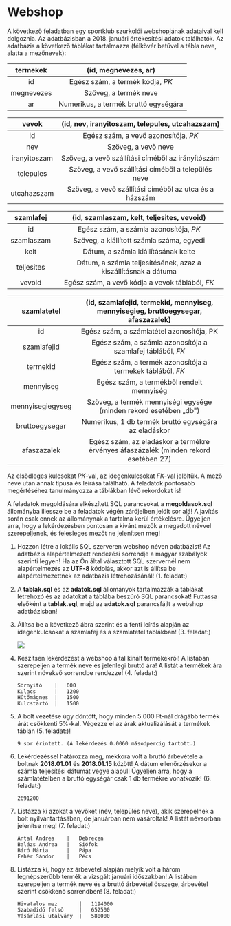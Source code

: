 # Webshop

A következő feladatban egy sportklub szurkolói webshopjának adataival kell dolgoznia. Az adatbázisban a 2018. januári értékesítési adatok találhatók. Az adatbázis a következő táblákat tartalmazza (félkövér betűvel a tábla neve, alatta a mezőnevek):

|  termekek  |         (id, megnevezes, ar)         |
|:----------:|:------------------------------------:|
|     id     |    Egész szám, a termék kódja, *PK*    |
| megnevezes |         Szöveg, a termék neve        |
|     ar     | Numerikus, a termék bruttó egységára |

|     vevok    |     (id, nev, iranyitoszam, telepules, utcahazszam)    |
|:------------:|:------------------------------------------------------:|
|      id      |           Egész szám, a vevő azonosítója, *PK*           |
|      nev     |                   Szöveg, a vevő neve                  |
| iranyitoszam |    Szöveg, a vevő szállítási címéből az irányítószám   |
|   telepules  |   Szöveg, a vevő szállítási címéből a település neve   |
|  utcahazszam | Szöveg, a vevő szállítási címéből az utca és a házszám |

|  szamlafej |           (id, szamlaszam, kelt, teljesites, vevoid)           |
|:----------:|:--------------------------------------------------------------:|
|     id     |              Egész szám, a számla azonosítója, *PK*              |
| szamlaszam |            Szöveg, a kiállított számla száma, egyedi           |
|    kelt    |               Dátum, a számla kiállításának kelte              |
| teljesites | Dátum, a számla teljesítésének, azaz a kiszállításnak a dátuma |
|   vevoid   |          Egész szám, a vevő kódja a vevok táblából, *FK*         |


 
|    szamlatetel   | (id, szamlafejid, termekid, mennyiseg, mennyisegieg, bruttoegysegar, afaszazalek) |
|:----------------:|:---------------------------------------------------------------------------------------------------:|
|        id        |                              Egész szám, a számlatétel azonosítója, PK                              |
|    szamlafejid   |                      Egész szám, a számla azonosítója a szamlafej táblából, *FK*                      |
|     termekid     |                       Egész szám, a termék azonosítója a termekek táblából, *FK*                      |
|     mennyiseg    |                              Egész szám, a termékből rendelt mennyiség                              |
| mennyisegiegyseg |                  Szöveg, a termék mennyiségi egysége (minden rekord esetében „db")                  |
|  bruttoegysegar  |                         Numerikus, 1 db termék bruttó egységára az eladáskor                        |
|    afaszazalek   |         Egész szám, az eladáskor a termékre érvényes áfaszázalék (minden rekord esetében 27)        |
 
 
Az elsődleges kulcsokat *PK*-val, az idegenkulcsokat *FK*-val jelöltük. A mező neve után annak típusa és leírása található. A feladatok pontosabb megértéséhez tanulmányozza a táblákban lévő rekordokat is!

A feladatok megoldására elkészített SQL parancsokat a **megoldasok.sql** állományba illessze be a feladatok végén zárójelben jelölt sor alá! A javítás során csak ennek az állománynak a tartalma kerül értékelésre.
Ügyeljen arra, hogy a lekérdezésben pontosan a kívánt mezők a megadott névvel szerepeljenek, és felesleges mezőt ne jelenítsen meg!

1. Hozzon létre a lokális SQL szerveren webshop néven adatbázist! Az adatbázis alapértelmezett rendezési sorrendje a magyar szabályok szerinti legyen! Ha az Ön által választott SQL szervernél nem alapértelmezés az **UTF-8** kódolás, akkor azt is állítsa be alapértelmezettnek az adatbázis létrehozásánál! (1. feladat:) 

2. A **tablak.sql** és az **adatok.sql** állományok tartalmazzák a táblákat létrehozó és az adatokat a táblába beszúró SQL parancsokat! Futtassa elsőként a **tablak.sql**, majd az **adatok.sql** parancsfájlt a webshop adatbázisban!

3. Állítsa be a következő ábra szerint és a fenti leírás alapján az idegenkulcsokat a szamlafej és a szamlatetel táblákban! (3. feladat:) 

    ![](https://i.imgur.com/vMm0YqQ.jpg)


4.	Készítsen lekérdezést a webshop által kínált termékekről! A listában szerepeljen a termék neve és jelenlegi bruttó ára! A listát a termékek ára szerint növekvő sorrendbe rendezze! (4. feladat:)


    ```TXT
    Sörnyitó    |   600
    Kulacs      |   1200
    Hűtőmágnes  |   1500
    Kulcstartó  |   1500
    ```

5.	A bolt vezetése úgy döntött, hogy minden 5 000 Ft-nál drágább termék árát csökkenti 5%-kal. Végezze el az árak aktualizálását a termékek táblán (5. feladat:)!


    ```TXT
    9 sor érintett. (A lekérdezés 0.0060 másodpercig tartott.)
    ```

6.	Lekérdezéssel határozza meg, mekkora volt a bruttó árbevétele a boltnak **2018.01.01** és **2018.01.15** között! A dátum ellenőrzésekor a számla teljesítési dátumát vegye alapul! Ügyeljen arra, hogy a számlatételben a bruttó egységár csak 1 db termékre vonatkozik! (6. feladat:)


    ```TXT
    2691200
    ```

7.	Listázza ki azokat a vevőket (név, település neve), akik szerepelnek a bolt nyilvántartásában, de januárban nem vásároltak! A listát névsorban jelenítse meg! (7. feladat:)


    ```TXT
    Antal Andrea    |   Debrecen
    Balázs Andrea   |   Siófok
    Bíró Mária      |   Pápa
    Fehér Sándor    |   Pécs
    ```

8.	Listázza ki, hogy az árbevétel alapján melyik volt a három legnépszerűbb termék a vizsgált januári időszakban! A listában szerepeljen a termék neve és a bruttó árbevétel összege, árbevétel szerint csökkenő sorrendben! (8. feladat:)


    ```TXT
    Hivatalos mez       |   1194000
    Szabadidő felső     |   652500
    Vásárlási utalvány  |   580000
    ```




